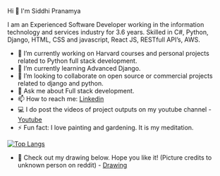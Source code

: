 Hi 👋 I'm Siddhi Pranamya

I am an Experienced Software Developer working in the information technology and services industry for 3.6 years. Skilled in C#, Python, Django, HTML, CSS and javascript, React JS, RESTfull API’s, AWS. 


- 🔭 I’m currently working on Harvard courses and personal projects related to Python full stack development.
- 🌱 I’m currently learning Advanced Django.
- 👯 I’m looking to collaborate on open source or commercial projects related to django and python.
- 💬 Ask me about Full stack development.
- 📫 How to reach me: [Linkedin](https://www.linkedin.com/in/siddhi-pranamya/)
- 💻 I do post the videos of project outputs on my youtube channel - [Youtube](https://studio.youtube.com/channel/UCzKLXokGviB0SeEBO-6477A/videos/upload?filter=%5B%5D&sort=%7B%22columnType%22%3A%22date%22%2C%22sortOrder%22%3A%22DESCENDING%22%7D)
- ⚡ Fun fact: I love painting and gardening. It is my meditation.

[![Top Langs](https://github-readme-stats.vercel.app/api/top-langs/?username=SiddhiPranamya&show_icons=true&theme=radical)](https://github.com/SiddhiPranamya/github-readme-stats)


- 🎨 Check out my drawing below. Hope you like it! (Picture credits to unknown person on reddit)  - [Drawing](https://user-images.githubusercontent.com/67827905/176115210-e39fd352-354e-442e-bac7-743e62e63536.png)
